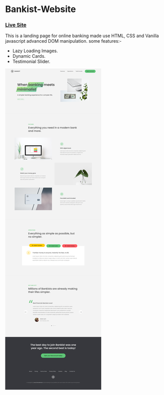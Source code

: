 # Bankist-Website

### [Live Site](https://alaa-elghamry.github.io/Bankist-Website/)

This is a landing page for online banking made use HTML, CSS and Vanilla javascript advanced DOM manipulation.
some features:-
- Lazy Loading Images.
- Dynamic Cards.
- Testimonial Slider.

 ![Bankist-Website](https://github.com/Alaa-Elghamry/Bankist-Website/blob/main/img/Bankist-Website.png?raw=true) 
